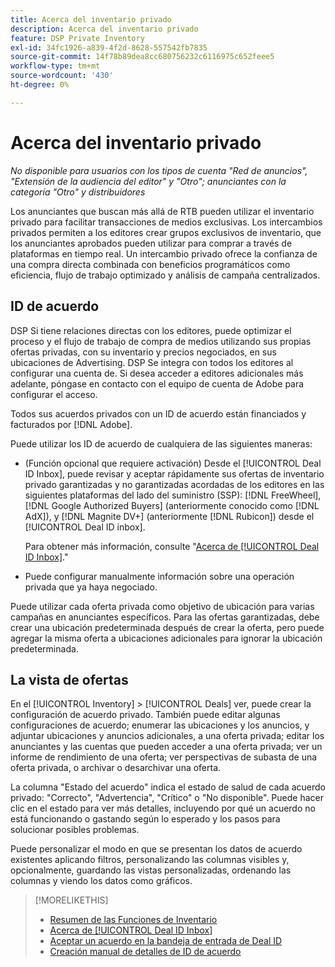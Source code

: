 ```yaml
---
title: Acerca del inventario privado
description: Acerca del inventario privado
feature: DSP Private Inventory
exl-id: 34fc1926-a839-4f2d-8628-557542fb7835
source-git-commit: 14f78b89dea8cc680756232c6116975c652feee5
workflow-type: tm+mt
source-wordcount: '430'
ht-degree: 0%

---
```


# Acerca del inventario privado

*No disponible para usuarios con los tipos de cuenta &quot;Red de anuncios&quot;, &quot;Extensión de la audiencia del editor&quot; y &quot;Otro&quot;; anunciantes con la categoría &quot;Otro&quot; y distribuidores*

Los anunciantes que buscan más allá de RTB pueden utilizar el inventario privado para facilitar transacciones de medios exclusivas. Los intercambios privados permiten a los editores crear grupos exclusivos de inventario, que los anunciantes aprobados pueden utilizar para comprar a través de plataformas en tiempo real. Un intercambio privado ofrece la confianza de una compra directa combinada con beneficios programáticos como eficiencia, flujo de trabajo optimizado y análisis de campaña centralizados.

## ID de acuerdo

DSP Si tiene relaciones directas con los editores, puede optimizar el proceso y el flujo de trabajo de compra de medios utilizando sus propias ofertas privadas, con su inventario y precios negociados, en sus ubicaciones de Advertising. DSP Se integra con todos los editores al configurar una cuenta de. Si desea acceder a editores adicionales más adelante, póngase en contacto con el equipo de cuenta de Adobe para configurar el acceso. <!-- + sentence from Ramey? (no longer here) about how we certify the publishers -->

Todos sus acuerdos privados con un ID de acuerdo están financiados y facturados por [!DNL Adobe].

Puede utilizar los ID de acuerdo de cualquiera de las siguientes maneras:

* (Función opcional que requiere activación) Desde el [!UICONTROL Deal ID Inbox], puede revisar y aceptar rápidamente sus ofertas de inventario privado garantizadas y no garantizadas acordadas de los editores en las siguientes plataformas del lado del suministro (SSP): [!DNL FreeWheel], [!DNL Google Authorized Buyers] (anteriormente conocido como [!DNL AdX]), y [!DNL Magnite DV+] (anteriormente [!DNL Rubicon]) desde el [!UICONTROL Deal ID inbox].

   Para obtener más información, consulte &quot;[Acerca de [!UICONTROL Deal ID Inbox]](deal-id-inbox-about.md).&quot;

* Puede configurar manualmente información sobre una operación privada que ya haya negociado.

Puede utilizar cada oferta privada como objetivo de ubicación para varias campañas en anunciantes específicos. Para las ofertas garantizadas, debe crear una ubicación predeterminada después de crear la oferta, pero puede agregar la misma oferta a ubicaciones adicionales para ignorar la ubicación predeterminada.

## La vista de ofertas

En el [!UICONTROL Inventory] > [!UICONTROL Deals] ver, puede crear la configuración de acuerdo privado. También puede editar algunas configuraciones de acuerdo; enumerar las ubicaciones y los anuncios, y adjuntar ubicaciones y anuncios adicionales, a una oferta privada; editar los anunciantes y las cuentas que pueden acceder a una oferta privada; ver un informe de rendimiento de una oferta; ver perspectivas de subasta de una oferta privada, o archivar o desarchivar una oferta.<!-- ; or edit the attribute tags for a deal -->

La columna &quot;Estado del acuerdo&quot; indica el estado de salud de cada acuerdo privado: &quot;Correcto&quot;, &quot;Advertencia&quot;, &quot;Crítico&quot; o &quot;No disponible&quot;. Puede hacer clic en el estado para ver más detalles, incluyendo por qué un acuerdo no está funcionando o gastando según lo esperado y los pasos para solucionar posibles problemas.

Puede personalizar el modo en que se presentan los datos de acuerdo existentes aplicando filtros, personalizando las columnas visibles y, opcionalmente, guardando las vistas personalizadas, ordenando las columnas y viendo los datos como gráficos.

>[!MORELIKETHIS]
>
>* [Resumen de las Funciones de Inventario](/help/dsp/inventory/inventory-overview.md)
>* [Acerca de [!UICONTROL Deal ID Inbox]](/help/dsp/inventory/deal-id-inbox-about.md)
>* [Aceptar un acuerdo en la bandeja de entrada de Deal ID](deal-id-inbox-accept.md)
>* [Creación manual de detalles de ID de acuerdo](deal-id-create.md)

